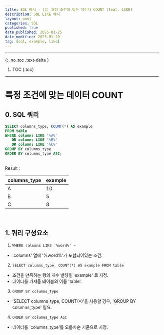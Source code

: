 ```yaml
---
title: SQL 예시 - (3) 특정 조건에 맞는 데이터 COUNT (feat. LIKE)
description: SQL LIKE 예시
layout: post
categories: SQL
published: true
date_published: 2025-01-25
date_modified: 2025-01-29
tag: [sql, example, like]
---
```

---
{: .no_toc .text-delta }

1. TOC
{:toc}
---

<!-- 글의 제목은 #
    나머지 큰 제목은 ##
    이후 나머지는 3개이상 -->

# 특정 조건에 맞는 데이터 COUNT

## 0. SQL 쿼리
```sql
SELECT columns_type, COUNT(*) AS example
FROM table
WHERE columns LIKE '%A%' 
   OR columns LIKE '%B%' 
   OR columns LIKE '%C%'
GROUP BY columns_type
ORDER BY columns_type ASC;
```
<br>
Result : <br>

| columns_type | example |
| ------------ | ------- |
| A | 10 |
| B | 5 |
| C | 8 |

<br>

## 1. 쿼리 구성요소
1. `WHERE columns LIKE '%word%' ~`
- 'columns' 열에 '%word%'가 포함되어있는 조건.
2. `SELECT columns_type, COUNT(*) AS example FROM table`
- 조건을 만족하는 행의 개수 별칭을 'example' 로 지정.
- 데이터를 가져올 테이블의 이름 'table'.
3. `GROUP BY columns_type`
- 'SELECT columns_type, COUNT(*)'을 사용할 경우, 'GROUP BY columns_type' 필요.
4. `ORDER BY columns_type ASC`
- 데이터를 'columns_type'를 오름차순 기준으로 지정.